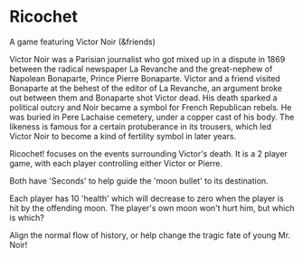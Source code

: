 # Ricochet
A game featuring Victor Noir (&amp;friends)

Victor Noir was a Parisian journalist who got mixed up in a dispute in 1869 between the radical newspaper 
La Revanche and the great-nephew of Napolean Bonaparte, Prince Pierre Bonaparte.
Victor and a friend visited Bonaparte at the behest of the editor of La Revanche, 
an argument broke out between them and Bonaparte shot Victor dead.
His death sparked a political outcry and Noir became a symbol for French Republican rebels.
He was buried in Pere Lachaise cemetery, under a copper cast of his body. 
The likeness is famous for a certain protuberance in its trousers, 
which led Victor Noir to become a kind of fertility symbol in later years.

Ricochet! focuses on the events surrounding Victor's death. 
It is a 2 player game, with each player controlling either Victor or Pierre.

Both have 'Seconds' to help guide the 'moon bullet' to its destination.

Each player has 10 'health' which will decrease to zero when the player is hit by the offending moon.
The player's own moon won't hurt him, but which is which?

Align the normal flow of history, or help change the tragic fate of young Mr. Noir!


